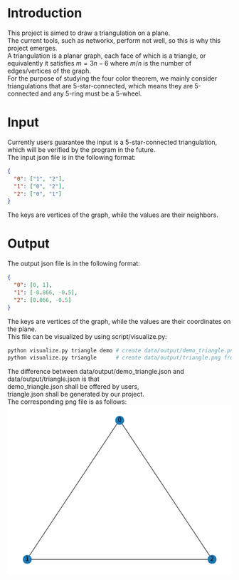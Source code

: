 # Introduction
This project is aimed to draw a triangulation on a plane.\
The current tools, such as networkx, perform not well,
so this is why this project emerges.\
A triangulation is a planar graph, each face of which is a triangle, or equivalently it satisfies $m=3n-6$ where $m$/$n$ is the number of edges/vertices of the graph.\
For the purpose of studying the four color theorem, we mainly consider triangulations that are 5-star-connected, which means they are 5-connected and any 5-ring must be a 5-wheel.
# Input
Currently users guarantee the input is a 5-star-connected triangulation,
which will be verified by the program in the future.\
The input json file is in the following format:
```json
{
  "0": ["1", "2"],
  "1": ["0", "2"],
  "2": ["0", "1"]
}
```
The keys are vertices of the graph, while the values are their neighbors.
# Output
The output json file is in the following format:
```json
{
  "0": [0, 1],
  "1": [-0.866, -0.5],
  "2": [0.866, -0.5]
}
```
The keys are vertices of the graph,
while the values are their coordinates on the plane.\
This file can be visualized by using script/visualize.py:
```bash
python visualize.py triangle demo # create data/output/demo_triangle.png from data/input/triangle.json and data/output/demo_triangle.json
python visualize.py triangle      # create data/output/triangle.png from data/input/triangle.json and data/output/triangle.json
```
The difference between data/output/demo_triangle.json and data/output/triangle.json is that\
demo_triangle.json shall be offered by users,\
triangle.json shall be generated by our project.\
The corresponding png file is as follows:
![image](data/output/triangle.png)

